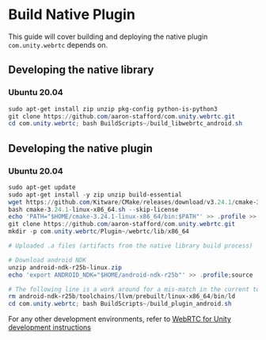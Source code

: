 # Build Native Plugin

This guide will cover building and deploying the native plugin `com.unity.webrtc` depends on.

## Developing the native library

### Ubuntu 20.04

```powershell
sudo apt-get install zip unzip pkg-config python-is-python3
git clone https://github.com/aaron-stafford/com.unity.webrtc.git
cd com.unity.webrtc; bash BuildScripts~/build_libwebrtc_android.sh
```

## Developing the native plugin

### Ubuntu 20.04

```powershell
sudo apt-get update
sudo apt-get install -y zip unzip build-essential
wget https://github.com/Kitware/CMake/releases/download/v3.24.1/cmake-3.24.1-linux-x86_64.sh
bash cmake-3.24.1-linux-x86_64.sh --skip-license
echo 'PATH="$HOME/cmake-3.24.1-linux-x86_64/bin:$PATH"' >> .profile >> .profile;source .profile
git clone https://github.com/aaron-stafford/com.unity.webrtc.git
mkdir -p com.unity.webrtc/Plugin~/webrtc/lib/x86_64

# Uploaded .a files (artifacts from the native library build process)

# Download android NDK
unzip android-ndk-r25b-linux.zip
echo 'export ANDROID_NDK="$HOME/android-ndk-r25b"' >> .profile;source .profile

# The following line is a work around for a mis-match in the current tool chain.
rm android-ndk-r25b/toolchains/llvm/prebuilt/linux-x86_64/bin/ld
cd com.unity.webrtc; bash BuildScripts~/build_plugin_android.sh
```

For any other development environments, refer to [WebRTC for Unity development
instructions](https://github.com/Unity-Technologies/com.unity.webrtc/tree/develop/Plugin~)
